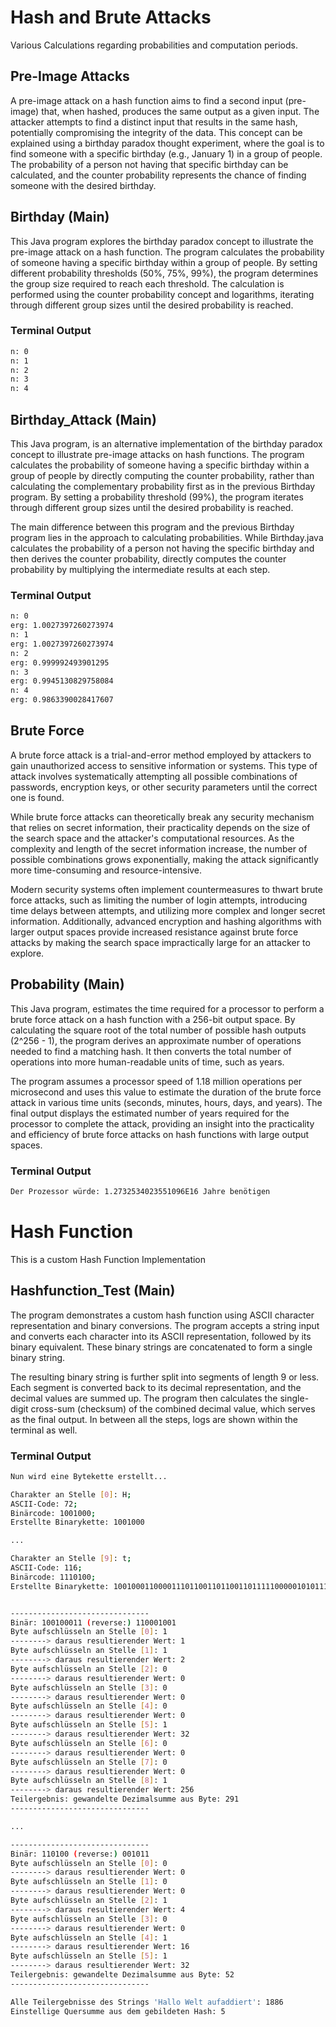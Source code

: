 # Hash and Brute Attacks

Various Calculations regarding probabilities and computation periods.

## Pre-Image Attacks

A pre-image attack on a hash function aims to find a second input (pre-image) that, when hashed, produces the same output as a given input. The attacker attempts to find a distinct input that results in the same hash, potentially compromising the integrity of the data. This concept can be explained using a birthday paradox thought experiment, where the goal is to find someone with a specific birthday (e.g., January 1) in a group of people. The probability of a person not having that specific birthday can be calculated, and the counter probability represents the chance of finding someone with the desired birthday.

## Birthday (Main)

This Java program explores the birthday paradox concept to illustrate the pre-image attack on a hash function. The program calculates the probability of someone having a specific birthday within a group of people. By setting different probability thresholds (50%, 75%, 99%), the program determines the group size required to reach each threshold. The calculation is performed using the counter probability concept and logarithms, iterating through different group sizes until the desired probability is reached.

### Terminal Output

```bash
n: 0
n: 1
n: 2
n: 3
n: 4
```

## Birthday_Attack (Main)

This Java program, is an alternative implementation of the birthday paradox concept to illustrate pre-image attacks on hash functions. The program calculates the probability of someone having a specific birthday within a group of people by directly computing the counter probability, rather than calculating the complementary probability first as in the previous Birthday program. By setting a probability threshold (99%), the program iterates through different group sizes until the desired probability is reached.

The main difference between this program and the previous Birthday program lies in the approach to calculating probabilities. While Birthday.java calculates the probability of a person not having the specific birthday and then derives the counter probability, directly computes the counter probability by multiplying the intermediate results at each step.

### Terminal Output

```bash
n: 0
erg: 1.0027397260273974
n: 1
erg: 1.0027397260273974
n: 2
erg: 0.999992493901295
n: 3
erg: 0.9945130829758084
n: 4
erg: 0.9863390028417607
```

## Brute Force

A brute force attack is a trial-and-error method employed by attackers to gain unauthorized access to sensitive information or systems. This type of attack involves systematically attempting all possible combinations of passwords, encryption keys, or other security parameters until the correct one is found.

While brute force attacks can theoretically break any security mechanism that relies on secret information, their practicality depends on the size of the search space and the attacker's computational resources. As the complexity and length of the secret information increase, the number of possible combinations grows exponentially, making the attack significantly more time-consuming and resource-intensive.

Modern security systems often implement countermeasures to thwart brute force attacks, such as limiting the number of login attempts, introducing time delays between attempts, and utilizing more complex and longer secret information. Additionally, advanced encryption and hashing algorithms with larger output spaces provide increased resistance against brute force attacks by making the search space impractically large for an attacker to explore.

## Probability (Main)

This Java program, estimates the time required for a processor to perform a brute force attack on a hash function with a 256-bit output space. By calculating the square root of the total number of possible hash outputs (2^256 - 1), the program derives an approximate number of operations needed to find a matching hash. It then converts the total number of operations into more human-readable units of time, such as years.

The program assumes a processor speed of 1.18 million operations per microsecond and uses this value to estimate the duration of the brute force attack in various time units (seconds, minutes, hours, days, and years). The final output displays the estimated number of years required for the processor to complete the attack, providing an insight into the practicality and efficiency of brute force attacks on hash functions with large output spaces.

### Terminal Output

```bash
Der Prozessor würde: 1.2732534023551096E16 Jahre benötigen
```

# Hash Function

This is a custom Hash Function Implementation

## Hashfunction_Test (Main)

The program demonstrates a custom hash function using ASCII character representation and binary conversions. The program accepts a string input and converts each character into its ASCII representation, followed by its binary equivalent. These binary strings are concatenated to form a single binary string.

The resulting binary string is further split into segments of length 9 or less. Each segment is converted back to its decimal representation, and the decimal values are summed up. The program then calculates the single-digit cross-sum (checksum) of the combined decimal value, which serves as the final output. In between all the steps, logs are shown within the terminal as well.

### Terminal Output

```bash
Nun wird eine Bytekette erstellt...

Charakter an Stelle [0]: H;
ASCII-Code: 72;
Binärcode: 1001000;
Erstellte Binarykette: 1001000

...

Charakter an Stelle [9]: t;
ASCII-Code: 116;
Binärcode: 1110100;
Erstellte Binarykette: 100100011000011101100110110011011111000001010111110010111011001110100


-------------------------------
Binär: 100100011 (reverse:) 110001001
Byte aufschlüsseln an Stelle [0]: 1
--------> daraus resultierender Wert: 1
Byte aufschlüsseln an Stelle [1]: 1
--------> daraus resultierender Wert: 2
Byte aufschlüsseln an Stelle [2]: 0
--------> daraus resultierender Wert: 0
Byte aufschlüsseln an Stelle [3]: 0
--------> daraus resultierender Wert: 0
Byte aufschlüsseln an Stelle [4]: 0
--------> daraus resultierender Wert: 0
Byte aufschlüsseln an Stelle [5]: 1
--------> daraus resultierender Wert: 32
Byte aufschlüsseln an Stelle [6]: 0
--------> daraus resultierender Wert: 0
Byte aufschlüsseln an Stelle [7]: 0
--------> daraus resultierender Wert: 0
Byte aufschlüsseln an Stelle [8]: 1
--------> daraus resultierender Wert: 256
Teilergebnis: gewandelte Dezimalsumme aus Byte: 291
-------------------------------

...

-------------------------------
Binär: 110100 (reverse:) 001011
Byte aufschlüsseln an Stelle [0]: 0
--------> daraus resultierender Wert: 0
Byte aufschlüsseln an Stelle [1]: 0
--------> daraus resultierender Wert: 0
Byte aufschlüsseln an Stelle [2]: 1
--------> daraus resultierender Wert: 4
Byte aufschlüsseln an Stelle [3]: 0
--------> daraus resultierender Wert: 0
Byte aufschlüsseln an Stelle [4]: 1
--------> daraus resultierender Wert: 16
Byte aufschlüsseln an Stelle [5]: 1
--------> daraus resultierender Wert: 32
Teilergebnis: gewandelte Dezimalsumme aus Byte: 52
-------------------------------

Alle Teilergebnisse des Strings 'Hallo Welt aufaddiert': 1886
Einstellige Quersumme aus dem gebildeten Hash: 5
```
